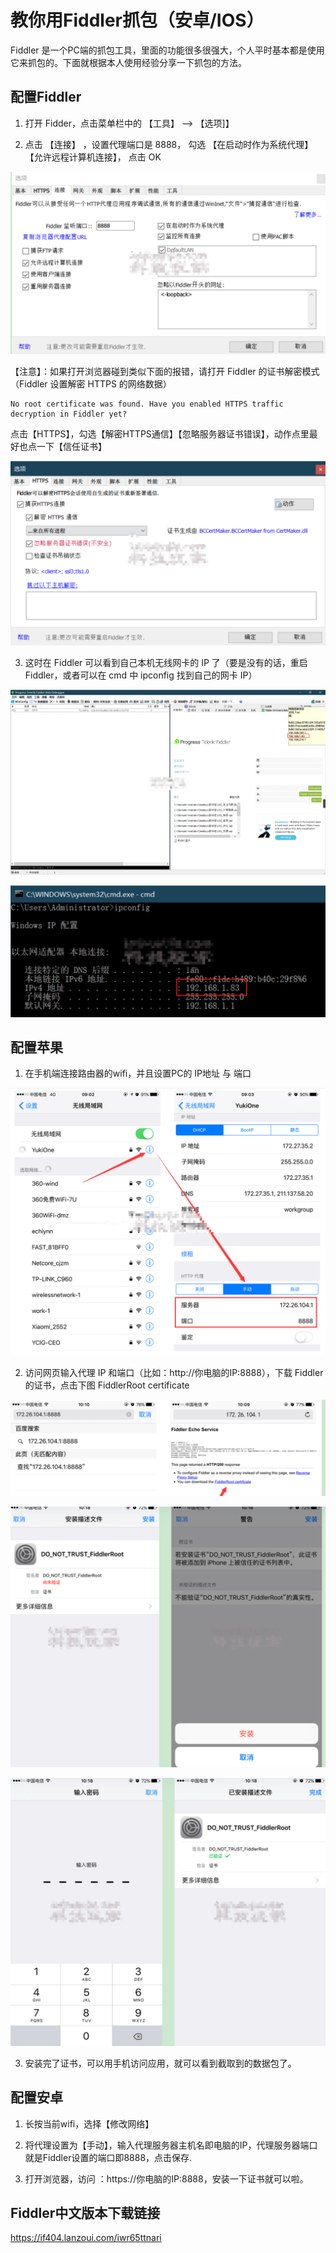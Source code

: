 # 教你用Fiddler抓包（安卓/IOS）

Fiddler 是一个PC端的抓包工具，里面的功能很多很强大，个人平时基本都是使用它来抓包的。下面就根据本人使用经验分享一下抓包的方法。

## 配置Fiddler

1. 打开 Fidder，点击菜单栏中的 【工具】 –> 【选项]】

2. 点击 【连接】 ，设置代理端口是 8888， 勾选 【在启动时作为系统代理】【允许远程计算机连接】， 点击 OK

![image-20211112233212173](Fiddler抓包教程.assets/image-20211112233212173.png)

【注意】：如果打开浏览器碰到类似下面的报错，请打开 Fiddler 的证书解密模式（Fiddler 设置解密 HTTPS 的网络数据）

```
No root certificate was found. Have you enabled HTTPS traffic decryption in Fiddler yet?
```

点击【HTTPS】，勾选【解密HTTPS通信】【忽略服务器证书错误】，动作点里最好也点一下【信任证书】

![image-20211112233307992](Fiddler抓包教程.assets/image-20211112233307992.png)

3. 这时在 Fiddler 可以看到自己本机无线网卡的 IP 了（要是没有的话，重启 Fiddler，或者可以在 cmd 中 ipconfig 找到自己的网卡 IP）

![image-20211112233337566](Fiddler抓包教程.assets/image-20211112233337566.png)

![image-20211112233353554](Fiddler抓包教程.assets/image-20211112233353554.png)



## 配置苹果

1. 在手机端连接路由器的wifi，并且设置PC的 IP地址 与 端口

![image-20211112233614860](Fiddler抓包教程.assets/image-20211112233614860.png)

2. 访问网页输入代理 IP 和端口（比如：http://你电脑的IP:8888），下载 Fiddler 的证书，点击下图 FiddlerRoot certificate

![image-20211112233646292](Fiddler抓包教程.assets/image-20211112233646292.png)

![image-20211112233714946](Fiddler抓包教程.assets/image-20211112233714946.png)

![image-20211112233739070](Fiddler抓包教程.assets/image-20211112233739070.png)

3. 安装完了证书，可以用手机访问应用，就可以看到截取到的数据包了。



## 配置安卓

1. 长按当前wifi，选择【修改网络】

2. 将代理设置为【手动】，输入代理服务器主机名即电脑的IP，代理服务器端口就是Fiddler设置的端口即8888，点击保存.

3. 打开浏览器，访问 ：https://你电脑的IP:8888，安装一下证书就可以啦。

## Fiddler中文版本下载链接

https://if404.lanzoui.com/iwr65ttnari
